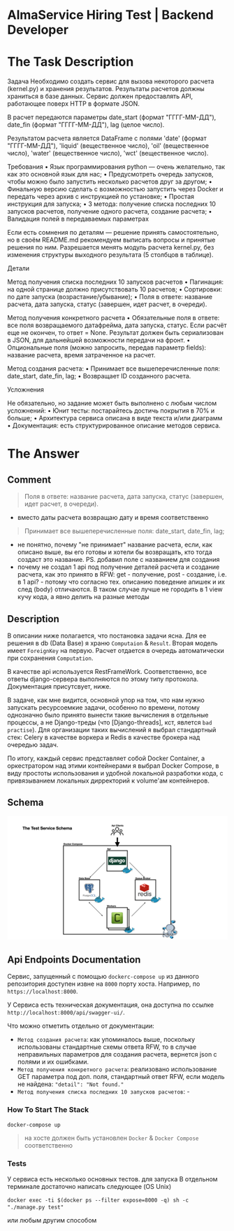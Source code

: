 # AlmaService Hiring Test | Backend Developer

# The Task Description
Задача
Необходимо создать сервис для вызова некоторого расчета (kernel.py) и хранения результатов. Результаты расчетов должны храниться в базе данных. Сервис должен предоставлять API, работающее поверх HTTP в формате JSON. 

В расчет передаются параметры date_start (формат "ГГГГ-ММ-ДД"), date_fin (формат "ГГГГ-ММ-ДД"), lag (целое число).

Результатом расчета является DataFrame с полями 'date' (формат "ГГГГ-ММ-ДД"), 'liquid' (вещественное число), 'oil' (вещественное число), 'water' (вещественное число), 'wct' (вещественное число).

Требования
•	Язык программирования python — очень желательно, так как это основной язык для нас;
•	Предусмотреть очередь запусков, чтобы можно было запустить несколько расчетов друг за другом;
•	Финальную версию сделать с возможностью запустить через Docker и передать через архив с инструкцией по установке;
•	Простая инструкция для запуска;
•	3 метода: получение списка последних 10 запусков расчетов, получение одного расчета, создание расчета;
•	Валидация полей в передаваемых параметрах

Если есть сомнения по деталям — решение принять самостоятельно, но в своём README.md рекомендуем выписать вопросы и принятые решения по ним. Разрешается менять модуль расчета kernel.py, без изменения структуры выходного результата (5 столбцов в таблице).

Детали

Метод получения списка последних 10 запусков расчетов
•	Пагинация: на одной странице должно присутствовать 10 расчетов;
•	Сортировки: по дате запуска (возрастание/убывание);
•	Поля в ответе: название расчета, дата запуска, статус (завершен, идет расчет, в очереди).

Метод получения конкретного расчета
•	Обязательные поля в ответе: все поля возвращаемого датафрейма, дата запуска, статус. Если расчёт еще не окончен, то ответ = None. Результат должен быть сериализован в JSON, для дальнейшей возможности передачи на фронт.
•	Опциональные поля (можно запросить, передав параметр fields): название расчета, время затраченное на расчет.

Метод создания расчета:
•	Принимает все вышеперечисленные поля: date_start, date_fin, lag;
•	Возвращает ID созданного расчета.

Усложнения

Не обязательно, но задание может быть выполнено с любым числом усложнений:
•	Юнит тесты: постарайтесь достичь покрытия в 70% и больше;
•	Архитектура сервиса описана в виде текста и/или диаграмм
•	Документация: есть структурированное описание методов сервиса.

# The Answer
## Comment

> Поля в ответе: название расчета, дата запуска, статус (завершен, идет расчет, в очереди).
- вместо даты расчета возвращаю дату и время соответственно
> Принимает все вышеперечисленные поля: date_start, date_fin, lag;
- не понятно, почему "не принимает" название расчета, если, как описано выше, вы его готовы и хотели бы возвращать, кто тогда создаст это название. PS. добавил поле с названием для создания
- почему не создал 1 api под получение деталей расчета и создание расчета, как это принято в RFW: get - получение, post - создание, i.e. в 1 api? - потому что согласно тех. описанию поведение апишек и их след (body) отличаются. В таком случае лучше не городить в 1 view кучу кода, а явно делить на разные методы

## Description

В описании ниже полагается, что постановка задачи ясна. Для ее решения в db (Data Base) я храню `Computaion` & `Result`. Вторая модель имеет `ForeignKey` на первую.
Расчет отдается в очередь автоматически при сохранения `Computation`.

В качестве api используется RestFrameWork. Соответственно, все ответы django-сервера выполняются по этому типу протокола. Документация присутсвует, ниже.

В задаче, как мне видится, основной упор на том, что нам нужно запускать ресурсоемкие задачи, особенно по времени, потому однозначно было принято вынести такие вычисления в отдельные процессы, а не Django-треды (что \[Django-threads\], кст, явлется `bad practise`). 
Для организации таких вычислений я выбрал стандартный стек: Celery в качестве воркера и Redis в качестве брокера над очередью задач.

По итогу, каждый сервис представляет собой Docker Container, а оркестратором над этими контейнерами я выбрал Docker Compose, в виду простоты использования и удобной локальной разработки кода, с привязыванием локальных дирректорий к volume'ам контейнеров.

## Schema
![plot](./schema.png)

## Api Endpoints Documentation
Сервис, запущенный с помощью `dockerc-compose up` из данного репозитория доступен извне на `8000` порту хоста. Например, по `https://localhost:8000`.

У Сервиса есть техническая документация, она доступна по ссылке `http://localhost:8000/api/swagger-ui/`.

Что можно отметить отдельно от документации:
- `Метод создания расчета`: как упоминалось выше, поскольку использованы стандартные схемы ответа RFW, то в случае неправильных параметров для создания расчета, вернется json с полями и их ошибками.
- `Метод получения конкретного расчета`: реализовано использование GET параметра под доп. поля, стандартный ответ RFW, если модель не найдена: `"detail": "Not found."`
- `Метод получения списка последних 10 запусков расчетов`: -

### How To Start The Stack
```
docker-compose up
```
> на хосте должен быть установлен `Docker` & `Docker Compose` соответственно

### Tests
У сервиса есть несколько основных тестов. для запуска В отдельном терминале достаточно написать следующее (OS Unix)
```
docker exec -ti $(docker ps --filter expose=8000 -q) sh -c "./manage.py test"
```
или любым другим способом
